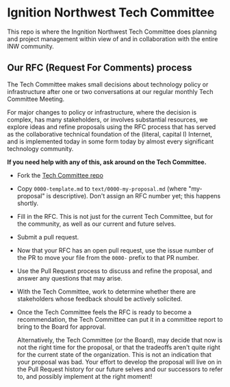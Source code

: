 # Ignition Northwest Tech Committee
This repo is where the Ingnition Northwest Tech Committee does planning and
project management within view of and in collaboration with the entire INW
community.

## Our RFC (Request For Comments) process
The Tech Committee makes small decisions about technology policy or
infrastructure after one or two conversations at our regular monthly
Tech Committee Meeting.

For major changes to policy or infrastructure, where the decision is complex,
has many stakeholders, or involves substantial resources, we explore ideas and
refine proposals using the RFC process that has served as the collaborative
technical foundation of the (literal, capital I) Internet, and is implemented
today in some form today by almost every significant technology community.

**If you need help with any of this, ask around on the Tech Committee.**

  - Fork the [Tech Committee repo]
  - Copy `0000-template.md` to `text/0000-my-proposal.md` (where "my-proposal"
    is descriptive). Don't assign an RFC number yet; this happens shortly.
  - Fill in the RFC. This is not just for the current Tech Committee, but for
    the community, as well as our current and future selves.
  - Submit a pull request.
  - Now that your RFC has an open pull request, use the issue number of the PR
    to move your file from the `0000-` prefix to that PR number.
  - Use the Pull Request process to discuss and refine the proposal, and
    answer any questions that may arise.
  - With the Tech Committee, work to determine whether there are stakeholders
    whose feedback should be actively solicited.
  - Once the Tech Committee feels the RFC is ready to become a recommendation,
    the Tech Committee can put it in a committee report to bring to the Board
    for approval.
    
    Alternatively, the Tech Committee (or the Board), may decide that now
    is not the right time for the proposal, or that the tradeoffs aren't quite
    right for the current state of the organization. This is not an indication
    that your proposal was bad. Your effort to develop the proposal will
    live on in the Pull Request history for our future selves and our
    successors to refer to, and possibly implement at the right moment!

[Tech Committee repo]: https://github.com/ingitionnw/tech-committee